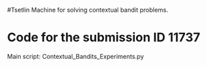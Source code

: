 #Tsetlin Machine for solving contextual bandit problems.

# Code for the submission ID 11737


Main script: Contextual_Bandits_Experiments.py
